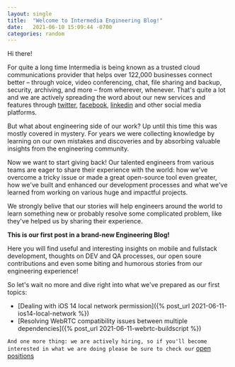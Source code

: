 ```yaml
---
layout: single
title:  "Welcome to Intermedia Engineering Blog!"
date:   2021-06-10 15:09:44 -0700
categories: random
---
```

Hi there!

For quite a long time Intermedia is being known as a trusted cloud communications provider that helps over 122,000 businesses connect better – through voice, video conferencing, chat, file sharing and backup, security, archiving, and more – from wherever, whenever. That's quite a lot and we are actively spreading the word about our new services and features through [twitter][intermedia-twitter], [facebook][intermedia-facebook], [linkedin][intermedia-linkedin] and other social media platforms.

But what about engineering side of our work? Up until this time this was mostly covered in mystery. For years we were collecting knowledge by learning on our own mistakes and discoveries and by absorbing valuable insights from the engineering community.

Now we want to start giving back! Our talented engineers from various teams are eager to share their experience with the world: how we've overcome a tricky issue or made a great open-source tool even greater, how we've built and enhanced our development processes and what we've learned from working on various huge and impactful projects.

We strongly belive that our stories will help engineers around the world to learn something new or probably resolve some complicated problem, like they've helped us by sharing their experience.

**This is our first post in a brand-new Engineering Blog!**

Here you will find useful and interesting insights on mobile and fullstack development, thoughts on DEV and QA processes, our open soure contributions and even some biting and humorous stories from our engineering experience!

So let's wait no more and dive right into what we've prepared as our first topics: 

- [Dealing with iOS 14 local network permission]({% post_url 2021-06-11-ios14-local-network %})
- [Resolving WebRTC compatibility issues between multiple dependencies]({% post_url 2021-06-11-webrtc-buildscript %})

`And one more thing: we are actively hiring, so if you'll become interested in what we are doing please be sure to check our` [open positions][intermedia-careers]

[intermedia-twitter]: https://twitter.com/intermedia_net
[intermedia-facebook]: https://www.facebook.com/intermedia.inc
[intermedia-linkedin]: https://www.linkedin.com/company/intermedia
[intermedia-careers]: https://www.intermedia.com/about-us/careers